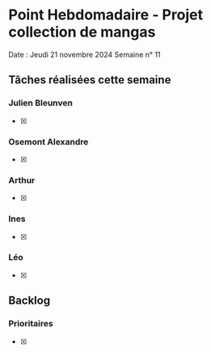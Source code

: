 # Point Hebdomadaire - Projet collection de mangas

Date : Jeudi 21 novembre 2024
Semaine n° 11

## Tâches réalisées cette semaine

### Julien Bleunven
- [x] 

### Osemont Alexandre
- [x] 

### Arthur
- [x] 

### Ines
- [x]

### Léo
- [x] 

  
## Backlog

### Prioritaires
- [x] 
